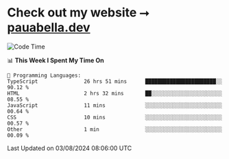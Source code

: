# Check out my website ⭢ [pauabella.dev](https://pauabella.dev)

<!--START_SECTION:waka-->
![Code Time](http://img.shields.io/badge/Code%20Time-3%2C638%20hrs%2027%20mins-blue)

📊 **This Week I Spent My Time On** 

```text
💬 Programming Languages: 
TypeScript               26 hrs 51 mins      ███████████████████████░░   90.12 % 
HTML                     2 hrs 32 mins       ██░░░░░░░░░░░░░░░░░░░░░░░   08.55 % 
JavaScript               11 mins             ░░░░░░░░░░░░░░░░░░░░░░░░░   00.64 % 
CSS                      10 mins             ░░░░░░░░░░░░░░░░░░░░░░░░░   00.57 % 
Other                    1 min               ░░░░░░░░░░░░░░░░░░░░░░░░░   00.09 % 
```


 Last Updated on 03/08/2024 08:06:00 UTC
<!--END_SECTION:waka-->

